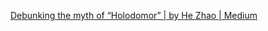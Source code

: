 [Debunking the myth of “Holodomor” | by He Zhao | Medium](https://leohezhao.medium.com/myth-of-the-holodomor-11df0c62aec0)
